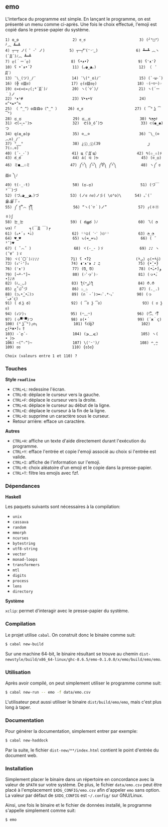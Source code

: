 
## emo

L'interface du programme est simple. En lançant le programme, on est présenté un
menu comme ci-après. Une fois le choix effectué, l'emoji est copié dans le
presse-papier du système.

```
1) ʘ‿ʘ                        2) ಠ_ಠ                        3) (╯°□°）╯︵ ┻━┻
4) ┬─┬ ノ( ゜-゜ノ)           5) ┬─┬⃰͡ (ᵔᵕᵔ͜ )                 6) ┻━┻ ︵ヽ(`Д´)ﾉ︵ ┻━┻
7) ლ(｀ー´ლ)                  8) ʕ•ᴥ•ʔ                      9) ʕᵔᴥᵔʔ
10) ʕ •`ᴥ•´ʔ                  11) (｡◕‿◕｡)                   12) （　ﾟДﾟ）
13) ¯\_(ツ)_/¯                14) ¯\(°_o)/¯                 15) (`･ω･´)
16) (╬ ಠ益ಠ)                  17) ლ(ಠ益ಠლ)                  18) ☜(⌒▽⌒)☞
19) ε=ε=ε=┌(;*´Д`)ﾉ           20) ヽ(´▽`)/                  21) ヽ(´ー｀)ノ
22) ᵒᴥᵒ#                      23) V•ᴥ•V                     24) ฅ^•ﻌ•^ฅ
25) （ ^_^）o自自o（^_^ ）    26) ಠ‿ಠ                       27) ( ͡° ͜ʖ ͡°)
28) ಥ_ಥ                       29) ಥ﹏ಥ                      30) ٩◔̯◔۶
31) ᕙ(⇀‸↼‶)ᕗ                  32)  ᕦ(ò_óˇ)ᕤ                 33) ⊂(◉‿◉)つ
34) q(❂‿❂)p                   35) ⊙﹏⊙                      36) ¯\_(⊙︿⊙)_/¯
37) °‿‿°                      38) ¿ⓧ_ⓧﮌ                     39) (⊙.☉)7
40) (´･_･`)                   41) щ（ﾟДﾟщ）                 42) ٩(๏_๏)۶
43) ఠ_ఠ                       44) ᕕ( ᐛ )ᕗ                   45) (⊙_◎)
46) ミ●﹏☉ミ                  47) ༼∵༽ ༼⍨༽ ༼⍢༽ ༼⍤༽           48) ヽ༼ ಠ益ಠ ༽ﾉ
49) t(-_-t)                   50) (ಥ⌣ಥ)                     51) (づ￣ ³￣)づ
52) (づ｡◕‿‿◕｡)づ              53) (ノಠ ∩ಠ)ノ彡( \o°o)\      54) ｡ﾟ( ﾟஇ‸இﾟ)ﾟ｡
55) ༼ ༎ຶ ෴ ༎ຶ༽                  56) “ヽ(´▽｀)ノ”              57) ┌(ㆆ㉨ㆆ)ʃ
58) 눈_눈                     59) ( ఠൠఠ )ﾉ                  60) 乁( ◔ ౪◔)「      ┑(￣Д ￣)┍
61) (๑•́ ₃ •̀๑)                 62) ⁽⁽ଘ( ˊᵕˋ )ଓ⁾⁾             63) ◔_◔
64) ♥‿♥                       65) ԅ(≖‿≖ԅ)                   66) ( ˘ ³˘)♥
67) ( ˇ෴ˇ )                   68) ヾ(-_- )ゞ                69) ♪♪ ヽ(ˇ∀ˇ )ゞ
70) ヾ(´〇`)ﾉ♪♪♪              71) ʕ •́؈•̀)                    72) ლ(•́•́ლ)
73) (ง'̀-'́)ง                   74) ◖ᵔᴥᵔ◗ ♪ ♫                 75) {•̃_•̃}
76) (ᵔᴥᵔ)                     77) (Ծ‸ Ծ)                    78) (•̀ᴗ•́)و
79) [¬º-°]¬                   80) (☞ﾟヮﾟ)☞                  81) (っ•́｡•́)♪♬
82) (҂◡_◡)                    83) ƪ(ړײ)‎ƪ​                    84) ⥀.⥀
85) ح˚௰˚づ                    86) ♨_♨                       87) (._.)
88) (⊃｡•́‿•̀｡)⊃                 89) (∩｀-´)⊃━☆ﾟ.*･｡ﾟ          90) (っ˘ڡ˘ς)
91) ( ఠ ͟ʖ ఠ)                  92) ( ͡ಠ ʖ̯ ͡ಠ)                  93) ( ಠ ʖ̯ ಠ)
94) (งツ)ว                    95) (◠﹏◠)                    96) (ᵟຶ︵ ᵟຶ)
97) (っ▀¯▀)つ                 98) ʚ(•｀                     99) (´ж｀ς)
100) (° ͜ʖ͡°)╭∩╮                101) ʕʘ̅͜ʘ̅ʔ                     102) ح(•̀ж•́)ง †
103) -`ღ´-                    104) (⩾﹏⩽)                   105) ヽ( •_)ᕗ
106) ~(^-^)~                  107) \(ᵔᵕᵔ)/                  108) ᴖ̮ ̮ᴖ
109) ಠಠ                       110) {ಠʖಠ}

Choix (valeurs entre 1 et 110) ?
```

### Touches

**Style `readline`**

* `CTRL+L`: redessine l'écran.
* `CTRL+B`: déplace le curseur vers la gauche.
* `CTRL+F`: déplace le curseur vers la droite.
* `CTRL+A`: déplace le curseur au début de la ligne.
* `CTRL+E`: déplace le curseur à la fin de la ligne.
* `CTRL+D`: supprime un caractère sous le curseur.
* Retour arrière: efface un caractère.

**Autres**

* `CTRL+H`: affiche un texte d'aide directement durant l'exécution du programme.
* `CTRL+Y`: efface l'entrée et copie l'emoji associé au choix si l'entrée est valide.
* `CTRL+I`: affiche de l'information sur l'emoji.
* `CTRL+R`: choix aléatoire d'un emoji et le copie dans la presse-papier.
* `CTRL+T`: filtre les emojis avec fzf.

### Dépendances

**Haskell**

Les paquets suivants sont nécessaires à la compilation:

* `unix`
* `cassava`
* `random`
* `mmorph`
* `ncurses`
* `bytestring`
* `utf8-string`
* `vector`
* `monad-loops`
* `transformers`
* `mtl`
* `digits`
* `process`
* `lens`
* `directory`

**Système**

`xclip`: permet d'interagir avec le presse-papier du système.

### Compilation

Le projet utilise `cabal`. On construit donc le binaire comme suit:

```sh
$ cabal new-build
```

Sur une machine 64-bit, le binaire résultant se trouve au chemin
`dist-newstyle/build/x86_64-linux/ghc-8.6.5/emo-0.1.0.0/x/emo/build/emo/emo`.

### Utilisation

Après avoir compilé, on peut simplement utiliser le programme comme suit:

```sh
$ cabal new-run -- emo -f data/emo.csv
```

L'utilisateur peut aussi utiliser le binaire `dist/build/emo/emo`, mais c'est
plus long à taper.

### Documentation

Pour générer la documentation, simplement entrer par exemple:

```sh
$ cabal new-haddock
```

Par la suite, le fichier `dist-new/**/index.html` contient le point d'entrée du
document web.

### Installation

Simplement placer le binaire dans un répertoire en concordance avec la valeur de
`$PATH` sur votre système. De plus, le fichier `data/emo.csv` peut être placé
à l'emplacement `$XDG_CONFIG/emo.csv` afin d'appeler `emo` sans option. La
valeur par défaut de `$XDG_CONFIG` est `~/.config/` sur GNU/Linux.

Ainsi, une fois le binaire et le fichier de données installé, le programme
s'appelle simplement comme suit:

```sh
$ emo
```

<!-- vim: set sts=2 ts=2 sw=2 tw=80 et :-->

